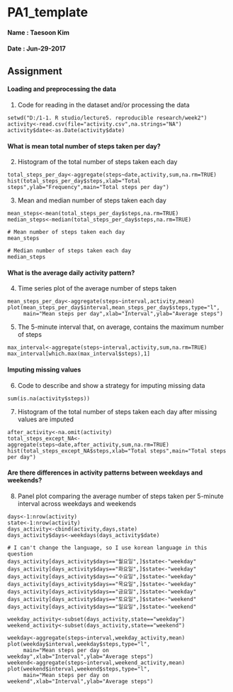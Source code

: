 # PA1_template

#### Name : Taesoon Kim
#### Date : Jun-29-2017

## Assignment

#### Loading and preprocessing the data

1. Code for reading in the dataset and/or processing the data

```{r load}
setwd("D:/1-1. R studio/lecture5. reproducible research/week2")
activity<-read.csv(file="activity.csv",na.strings="NA")
activity$date<-as.Date(activity$date)
```

#### What is mean total number of steps taken per day?

2. Histogram of the total number of steps taken each day

```{r total steps}
total_steps_per_day<-aggregate(steps~date,activity,sum,na.rm=TRUE)
hist(total_steps_per_day$steps,xlab="Total steps",ylab="Frequency",main="Total steps per day")
```






3. Mean and median number of steps taken each day

```{r mean and median}
mean_steps<-mean(total_steps_per_day$steps,na.rm=TRUE)
median_steps<-median(total_steps_per_day$steps,na.rm=TRUE)

# Mean number of steps taken each day
mean_steps

# Median number of steps taken each day
median_steps
```

#### What is the average daily activity pattern?

4. Time series plot of the average number of steps taken

```{r time series plot}
mean_steps_per_day<-aggregate(steps~interval,activity,mean)
plot(mean_steps_per_day$interval,mean_steps_per_day$steps,type="l",
     main="Mean steps per day",xlab="Interval",ylab="Average steps")
```

5. The 5-minute interval that, on average, contains the maximum number of steps

```{r max number of steps}
max_interval<-aggregate(steps~interval,activity,sum,na.rm=TRUE)
max_interval[which.max(max_interval$steps),1]
```

#### Imputing missing values

6. Code to describe and show a strategy for imputing missing data

```{r counting missing data}
sum(is.na(activity$steps))
```

7. Histogram of the total number of steps taken each day after missing values are imputed

```{r histogram of total number of steps}
after_activity<-na.omit(activity)
total_steps_except_NA<-aggregate(steps~date,after_activity,sum,na.rm=TRUE)
hist(total_steps_except_NA$steps,xlab="Total steps",main="Total steps per day")
```

#### Are there differences in activity patterns between weekdays and weekends?

8. Panel plot comparing the average number of steps taken per 5-minute interval across weekdays and weekends

```{r plot weekdays and weekends}
days<-1:nrow(activity)
state<-1:nrow(activity)
days_activity<-cbind(activity,days,state)
days_activity$days<-weekdays(days_activity$date)

# I can't change the language, so I use korean language in this question
days_activity[days_activity$days=="월요일",]$state<-"weekday"
days_activity[days_activity$days=="화요일",]$state<-"weekday"
days_activity[days_activity$days=="수요일",]$state<-"weekday"
days_activity[days_activity$days=="목요일",]$state<-"weekday"
days_activity[days_activity$days=="금요일",]$state<-"weekday"
days_activity[days_activity$days=="토요일",]$state<-"weekend"
days_activity[days_activity$days=="일요일",]$state<-"weekend"

weekday_activity<-subset(days_activity,state=="weekday")
weekend_activity<-subset(days_activity,state=="weekend")

weekday<-aggregate(steps~interval,weekday_activity,mean)
plot(weekday$interval,weekday$steps,type="l",
     main="Mean steps per day on weekday",xlab="Interval",ylab="Average steps")
weekend<-aggregate(steps~interval,weekend_activity,mean)
plot(weekend$interval,weekend$steps,type="l",
     main="Mean steps per day on weekend",xlab="Interval",ylab="Average steps")

```





